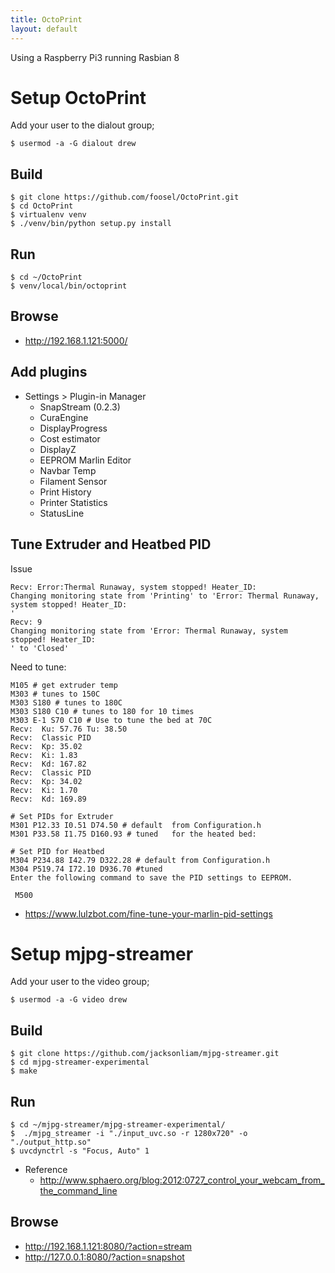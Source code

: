 ```yaml
---
title: OctoPrint
layout: default
---
```


Using a Raspberry Pi3 running Rasbian 8

Setup OctoPrint
===============

Add your user to the dialout group;

    $ usermod -a -G dialout drew

Build
-----

    $ git clone https://github.com/foosel/OctoPrint.git
    $ cd OctoPrint
    $ virtualenv venv
    $ ./venv/bin/python setup.py install

Run
---

    $ cd ~/OctoPrint
    $ venv/local/bin/octoprint 

Browse
------

-   <http://192.168.1.121:5000/>

Add plugins
-----------

-   Settings &gt; Plugin-in Manager
    -   SnapStream (0.2.3)
    -   CuraEngine
    -   DisplayProgress
    -   Cost estimator
    -   DisplayZ
    -   EEPROM Marlin Editor
    -   Navbar Temp
    -   Filament Sensor
    -   Print History
    -   Printer Statistics
    -   StatusLine

Tune Extruder and Heatbed PID
-----------------------------

Issue

    Recv: Error:Thermal Runaway, system stopped! Heater_ID:
    Changing monitoring state from 'Printing' to 'Error: Thermal Runaway, system stopped! Heater_ID: 
    '
    Recv: 9
    Changing monitoring state from 'Error: Thermal Runaway, system stopped! Heater_ID: 
    ' to 'Closed'

Need to tune:

     
    M105 # get extruder temp
    M303 # tunes to 150C
    M303 S180 # tunes to 180C
    M303 S180 C10 # tunes to 180 for 10 times
    M303 E-1 S70 C10 # Use to tune the bed at 70C
    Recv:  Ku: 57.76 Tu: 38.50
    Recv:  Classic PID
    Recv:  Kp: 35.02
    Recv:  Ki: 1.83
    Recv:  Kd: 167.82
    Recv:  Classic PID
    Recv:  Kp: 34.02
    Recv:  Ki: 1.70
    Recv:  Kd: 169.89

    # Set PIDs for Extruder
    M301 P12.33 I0.51 D74.50 # default  from Configuration.h
    M301 P33.58 I1.75 D160.93 # tuned   for the heated bed: 

    # Set PID for Heatbed
    M304 P234.88 I42.79 D322.28 # default from Configuration.h
    M304 P519.74 I72.10 D936.70 #tuned
    Enter the following command to save the PID settings to EEPROM. 

     M500

-   <https://www.lulzbot.com/fine-tune-your-marlin-pid-settings>

Setup mjpg-streamer
===================

Add your user to the video group;

    $ usermod -a -G video drew

Build
-----

    $ git clone https://github.com/jacksonliam/mjpg-streamer.git
    $ cd mjpg-streamer-experimental
    $ make

Run
---

    $ cd ~/mjpg-streamer/mjpg-streamer-experimental/
    $  ./mjpg_streamer -i "./input_uvc.so -r 1280x720" -o "./output_http.so"
    $ uvcdynctrl -s "Focus, Auto" 1

-   Reference
    -   <http://www.sphaero.org/blog:2012:0727_control_your_webcam_from_the_command_line>

Browse
------

-   <http://192.168.1.121:8080/?action=stream>
-   <http://127.0.0.1:8080/?action=snapshot>

